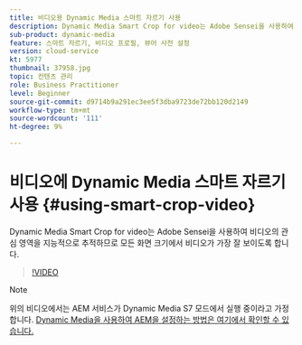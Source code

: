 ```yaml
---
title: 비디오용 Dynamic Media 스마트 자르기 사용
description: Dynamic Media Smart Crop for video는 Adobe Sensei을 사용하여 비디오의 관심 영역을 지능적으로 추적하므로 모든 화면 크기에서 비디오가 가장 잘 보이도록 합니다.
sub-product: dynamic-media
feature: 스마트 자르기, 비디오 프로필, 뷰어 사전 설정
version: cloud-service
kt: 5977
thumbnail: 37958.jpg
topic: 컨텐츠 관리
role: Business Practitioner
level: Beginner
source-git-commit: d9714b9a291ec3ee5f3dba9723de72bb120d2149
workflow-type: tm+mt
source-wordcount: '111'
ht-degree: 9%

---
```



# 비디오에 Dynamic Media 스마트 자르기 사용 {#using-smart-crop-video}

Dynamic Media Smart Crop for video는 Adobe Sensei을 사용하여 비디오의 관심 영역을 지능적으로 추적하므로 모든 화면 크기에서 비디오가 가장 잘 보이도록 합니다.

>[!VIDEO](https://video.tv.adobe.com/v/37958/?quality=12)

>[!NOTE]
>
>위의 비디오에서는 AEM 서비스가 Dynamic Media S7 모드에서 실행 중이라고 가정합니다. [Dynamic Media을 사용하여 AEM을 설정하는 방법은 여기에서 확인할 수 있습니다.](https://docs.adobe.com/content/help/ko-KR/experience-manager-cloud-service/assets/dynamicmedia/config-dm.html)

